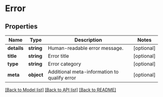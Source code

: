 # Error

## Properties
Name | Type | Description | Notes
------------ | ------------- | ------------- | -------------
**details** | **string** | Human-readable error message. | [optional] 
**title** | **string** | Error title | [optional] 
**type** | **string** | Error category | [optional] 
**meta** | **object** | Additional meta-information to qualify error | [optional] 

[[Back to Model list]](../README.md#documentation-for-models) [[Back to API list]](../README.md#documentation-for-api-endpoints) [[Back to README]](../README.md)


